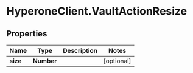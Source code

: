 # HyperoneClient.VaultActionResize

## Properties

Name | Type | Description | Notes
------------ | ------------- | ------------- | -------------
**size** | **Number** |  | [optional] 


